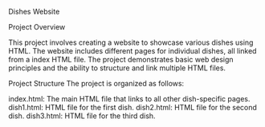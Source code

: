Dishes Website

Project Overview

This project involves creating a website to showcase various dishes using HTML. The website includes different pages for individual dishes, all linked from a index HTML file. The project demonstrates basic web design principles and the ability to structure and link multiple HTML files.

Project Structure
The project is organized as follows:

index.html: The main HTML file that links to all other dish-specific pages.
dish1.html: HTML file for the first dish.
dish2.html: HTML file for the second dish.
dish3.html: HTML file for the third dish.